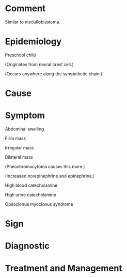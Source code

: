 # Comment

Similar to medulloblastoma.

# Epidemiology

Preschool child

(Originates from neural crest cell.)

(Occurs anywhere along the sympathetic chain.)

# Cause

# Symptom

Abdominal swelling

Firm mass

Irregular mass

Bilateral mass

(Pheochromocytoma causes this more.)

(Increased norepinephrine and epinephrine.)

High blood catecholamine

High urine catecholamine

Opsoclonus myoclonus syndrome

# Sign

# Diagnostic

# Treatment and Management
